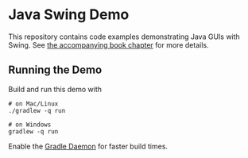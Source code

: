 # Java Swing Demo

This repository contains code examples demonstrating Java GUIs with Swing. See [the accompanying book chapter](https://info448.github.io/java-swing.html) for more details.

## Running the Demo
Build and run this demo with

```
# on Mac/Linux
./gradlew -q run

# on Windows
gradlew -q run
```

Enable the [Gradle Daemon](https://docs.gradle.org/current/userguide/gradle_daemon.html) for faster build times.